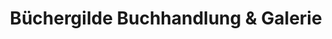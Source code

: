 ---
title: "Büchergilde Buchhandlung & Galerie"
url: /frankfurt-am-main/buechergilde-buchhandlung-und-galerie/
shop: Bücher
---